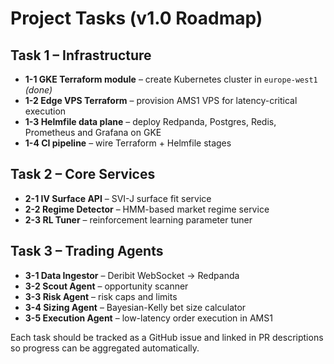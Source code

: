 # Project Tasks (v1.0 Roadmap)

## Task 1 – Infrastructure
- **1-1 GKE Terraform module** – create Kubernetes cluster in `europe-west1` *(done)*
- **1-2 Edge VPS Terraform** – provision AMS1 VPS for latency-critical execution
- **1-3 Helmfile data plane** – deploy Redpanda, Postgres, Redis, Prometheus and Grafana on GKE
- **1-4 CI pipeline** – wire Terraform + Helmfile stages

## Task 2 – Core Services
- **2-1 IV Surface API** – SVI-J surface fit service
- **2-2 Regime Detector** – HMM-based market regime service
- **2-3 RL Tuner** – reinforcement learning parameter tuner

## Task 3 – Trading Agents
- **3-1 Data Ingestor** – Deribit WebSocket → Redpanda
- **3-2 Scout Agent** – opportunity scanner
- **3-3 Risk Agent** – risk caps and limits
- **3-4 Sizing Agent** – Bayesian-Kelly bet size calculator
- **3-5 Execution Agent** – low-latency order execution in AMS1

Each task should be tracked as a GitHub issue and linked in PR descriptions so progress can be aggregated automatically.
